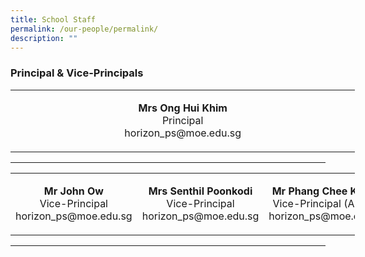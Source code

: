 ```yaml
---
title: School Staff
permalink: /our-people/permalink/
description: ""
---
```

### Principal & Vice-Principals
<table align="center" border="0" cellpadding="1" cellspacing="1" style="width:551.333px">
	<tbody>
		<tr>
			<td colspan="3" style="text-align:center; width:544px">
			<p><strong>Mrs Ong Hui Khim</strong><br />
			Principal<br />
			horizon_ps@moe.edu.sg</p>
			</td>
		</tr>
	</tbody>
</table>

<hr />
<table align="center" border="0" cellpadding="1" cellspacing="1" style="width:551.333px">
	<tbody>
		<tr>
			<td style="text-align:center; width: 190px">
			<p><strong>Mr John Ow</strong><br />
			Vice-Principal<br />
			horizon_ps@moe.edu.sg</p>
			</td>
			<td style="text-align:center; width:190px">
			<p><strong>Mrs Senthil Poonkodi</strong><br />
			Vice-Principal<br />
			horizon_ps@moe.edu.sg</p>
			</td>
			<td style="text-align:center; width:190px"><strong>Mr Phang Chee Kheng</strong><br />
			Vice-Principal (Admin)<br />
			horizon_ps@moe.edu.sg</td>
		</tr>
	</tbody>
</table>
<hr />